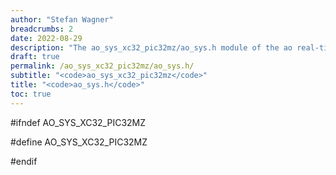 ```yaml
---
author: "Stefan Wagner"
breadcrumbs: 2
date: 2022-08-29
description: "The ao_sys_xc32_pic32mz/ao_sys.h module of the ao real-time operating system."
draft: true
permalink: /ao_sys_xc32_pic32mz/ao_sys.h/ 
subtitle: "<code>ao_sys_xc32_pic32mz</code>"
title: "<code>ao_sys.h</code>"
toc: true
---
```


#ifndef AO_SYS_XC32_PIC32MZ

#define AO_SYS_XC32_PIC32MZ

#endif

